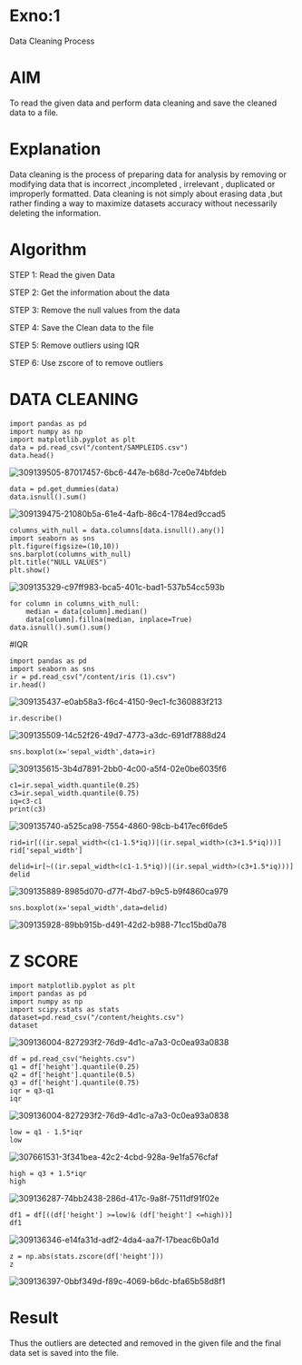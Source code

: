 # Exno:1
Data Cleaning Process

# AIM
To read the given data and perform data cleaning and save the cleaned data to a file.

# Explanation
Data cleaning is the process of preparing data for analysis by removing or modifying data that is incorrect ,incompleted , irrelevant , duplicated or improperly formatted. Data cleaning is not simply about erasing data ,but rather finding a way to maximize datasets accuracy without necessarily deleting the information.

# Algorithm
STEP 1: Read the given Data

STEP 2: Get the information about the data

STEP 3: Remove the null values from the data

STEP 4: Save the Clean data to the file

STEP 5: Remove outliers using IQR

STEP 6: Use zscore of to remove outliers


            
# DATA CLEANING
```
import pandas as pd
import numpy as np
import matplotlib.pyplot as plt
data = pd.read_csv("/content/SAMPLEIDS.csv")
data.head()
```
![309139505-87017457-6bc6-447e-b68d-7ce0e74bfdeb](https://github.com/Swetha733N/exno1/assets/122199934/520e5a53-b701-435b-9262-64799b897163)


```
data = pd.get_dummies(data)
data.isnull().sum()
```
![309139475-21080b5a-61e4-4afb-86c4-1784ed9ccad5](https://github.com/Swetha733N/exno1/assets/122199934/70f8484a-a9b8-4b12-b4d4-3fb22dd84e61)


```
columns_with_null = data.columns[data.isnull().any()]
import seaborn as sns
plt.figure(figsize=(10,10))
sns.barplot(columns_with_null)
plt.title("NULL VALUES")
plt.show()
```
![309135329-c97ff983-bca5-401c-bad1-537b54cc593b](https://github.com/Swetha733N/exno1/assets/122199934/32ffd98f-5d53-4c46-ade4-e0020807dbd5)

```
for column in columns_with_null:
    median = data[column].median()  
    data[column].fillna(median, inplace=True)
data.isnull().sum().sum()
```
#IQR
```
import pandas as pd
import seaborn as sns
ir = pd.read_csv("/content/iris (1).csv")
ir.head()
```
![309135437-e0ab58a3-f6c4-4150-9ec1-fc360883f213](https://github.com/Swetha733N/exno1/assets/122199934/04be29ee-8b9c-46b5-b758-2c6880b94206)

```
ir.describe()
```
![309135509-14c52f26-49d7-4773-a3dc-691df7888d24](https://github.com/Swetha733N/exno1/assets/122199934/7be54b9d-0487-492f-a0e9-7bdd9ac0033d)


```
sns.boxplot(x='sepal_width',data=ir)
```
![309135615-3b4d7891-2bb0-4c00-a5f4-02e0be6035f6](https://github.com/Swetha733N/exno1/assets/122199934/35a3dd78-1114-49e9-bd7e-24e4268a475b)

```
c1=ir.sepal_width.quantile(0.25)
c3=ir.sepal_width.quantile(0.75)
iq=c3-c1
print(c3)
```
![309135740-a525ca98-7554-4860-98cb-b417ec6f6de5](https://github.com/Swetha733N/exno1/assets/122199934/2db9cbc8-7c0a-4b4c-8bb2-e2bf8bf6c419)

```
rid=ir[((ir.sepal_width<(c1-1.5*iq))|(ir.sepal_width>(c3+1.5*iq)))]
rid['sepal_width']
```


```
delid=ir[~((ir.sepal_width<(c1-1.5*iq))|(ir.sepal_width>(c3+1.5*iq)))]
delid
```
![309135889-8985d070-d77f-4bd7-b9c5-b9f4860ca979](https://github.com/Swetha733N/exno1/assets/122199934/32164cf0-0698-4dcf-a07c-06dd80bdcefd)


```
sns.boxplot(x='sepal_width',data=delid)
```
![309135928-89bb915b-d491-42d2-b988-71cc15bd0a78](https://github.com/Swetha733N/exno1/assets/122199934/e5f848a4-9661-491d-987a-aa6d29bd8550)



# Z SCORE
```
import matplotlib.pyplot as plt
import pandas as pd
import numpy as np
import scipy.stats as stats
dataset=pd.read_csv("/content/heights.csv")
dataset
```
![309136004-827293f2-76d9-4d1c-a7a3-0c0ea93a0838](https://github.com/Swetha733N/exno1/assets/122199934/4cee25ac-5677-4c52-8866-f80378232e28)


```
df = pd.read_csv("heights.csv")
q1 = df['height'].quantile(0.25)
q2 = df['height'].quantile(0.5)
q3 = df['height'].quantile(0.75)
iqr = q3-q1
iqr
```
![309136004-827293f2-76d9-4d1c-a7a3-0c0ea93a0838](https://github.com/Swetha733N/exno1/assets/122199934/807ac824-2934-4cf5-8413-29ce1804c10a)

```
low = q1 - 1.5*iqr
low
```
![307661531-3f341bea-42c2-4cbd-928a-9e1fa576cfaf](https://github.com/aparnabalasubrmanian/exno1/assets/123351172/a62dd212-32e8-4f6e-a9bb-cd4e5be1c40e)
```
high = q3 + 1.5*iqr
high
```
![309136287-74bb2438-286d-417c-9a8f-7511df91f02e](https://github.com/Swetha733N/exno1/assets/122199934/b412f787-e239-4f33-a396-6c0a20781826)

```
df1 = df[((df['height'] >=low)& (df['height'] <=high))]
df1
```
![309136346-e14fa31d-adf2-4da4-aa7f-17beac6b0a1d](https://github.com/Swetha733N/exno1/assets/122199934/0cb37860-64df-46d5-9722-6889dcceb941)

```
z = np.abs(stats.zscore(df['height']))
z
```
![309136397-0bbf349d-f89c-4069-b6dc-bfa65b58d8f1](https://github.com/Swetha733N/exno1/assets/122199934/70dc9fc9-483e-45f3-bcb0-84d54f131bce)



# Result
Thus the outliers are detected and removed in the given file and the final data set is saved into the file.       
